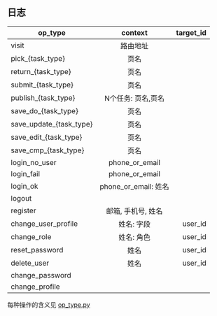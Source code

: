 ## 日志

| op_type             |     context     |  target_id |
|---------------------|:---------------:|-----------:|
| visit               | 路由地址          |            |
| pick_{task_type}    | 页名             |            |
| return_{task_type}  | 页名             |            |
| submit_{task_type}  | 页名             |            |
| publish_{task_type} | N个任务: 页名,页名 |            |
| save_do_{task_type} | 页名             |            |
| save_update_{task_type} | 页名         |            |
| save_edit_{task_type} | 页名           |            |
| save_cmp_{task_type} | 页名            |            |
| login_no_user       | phone_or_email  |            |
| login_fail	      | phone_or_email  |            |
| login_ok	          | phone_or_email: 姓名 |        |
| logout | |
| register            | 邮箱, 手机号, 姓名 |            |
| change_user_profile | 姓名: 字段        | user_id    |
| change_role         | 姓名: 角色        | user_id    |
| reset_password      | 姓名             | user_id    |
| delete_user         | 姓名             | user_id    |
| change_password | |
| change_profile | |

每种操作的含义见 [op_type.py](../controller/op_type.py)
